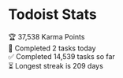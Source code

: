
# Todoist Stats

<!-- TODO-IST:START -->
🏆  37,538 Karma Points           
🌸  Completed 2 tasks today           
✅  Completed 14,539 tasks so far           
⏳  Longest streak is 209 days
<!-- TODO-IST:END -->
